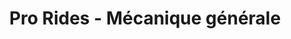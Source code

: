 ---
title: "Pro Rides - Mécanique générale"
url: /vaudreuil-dorion/pro-rides-mecanique-generale/
shop: car repair
---